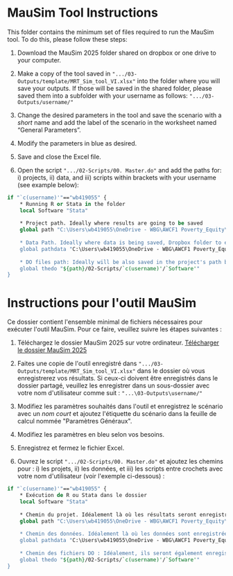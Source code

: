 
# MauSim Tool Instructions

This folder contains the minimum set of files required to run the MauSim tool. To do this, please follow these steps:

1. Download the MauSim 2025 folder shared on dropbox or one drive to your computer.
   
2. Make a copy of the tool saved in `".../03-Outputs/template/MRT_Sim_tool_VI.xlsx"` into the folder where you will save your outputs. If those will be saved in the shared folder, please saved them into a subfolder with your username as follows:
   `".../03-Outputs/username/"`

3. Change the desired parameters in the tool and save the scenario with a _short_ name and add the label of the scenario in the worksheet named “General Parameters”.

4. Modify the parameters in blue as desired.

5. Save and close the Excel file.

6. Open the script `".../02-Scripts/00. Master.do"` and add the paths for: i) projects, ii) data, and iii) scripts within brackets with your username (see example below):

```stata
if "`c(username)'"=="wb419055" {
    * Running R or Stata in the folder
    local Software "Stata"
    
    * Project path. Ideally where results are going to be saved
    global path "C:\Users\wb419055\OneDrive - WBG\AWCF1 Poverty_Equity\04 MAURITANIA\PROJECTS\01 MRT Fiscal Incidence Analysis\0_Public_repository\v4.0_April_2025\"
    
    * Data Path. Ideally where data is being saved, Dropbox folder to ensure we are always using the latest data. However, if you have connection problems, you can download the data to your local computer
    global pathdata "C:\Users\wb419055\OneDrive - WBG\AWCF1 Poverty_Equity\04 MAURITANIA\PROJECTS\01 MRT Fiscal Incidence Analysis\0_Public_repository\v4.0_April_2025\01-Data"
    
    * DO files path: Ideally will be also saved in the project's path but Github gives the advantage of saving them wherever you want. Important: If you save them in the project's folder, you need to add a subfolder within scripts
    global thedo "${path}/02-Scripts/`c(username)'/`Software'"
}
```


# Instructions pour l'outil MauSim

Ce dossier contient l'ensemble minimal de fichiers nécessaires pour exécuter l'outil MauSim. Pour ce faire, veuillez suivre les étapes suivantes :

1. Téléchargez le dossier MauSim 2025 sur votre ordinateur.
   [Télécharger le dossier MauSim 2025](https://www.dropbox.com/scl/fo/ss1uivnptb8ch7hrhbik2/APN6KzeB6qfibGRwi-Lb0zg?rlkey=x0lbh1j2l4h95rx2h853yjg5k&st=14idx9ah&dl=0)

2. Faites une copie de l'outil enregistré dans `".../03-Outputs/template/MRT_Sim_tool_VI.xlsx"` dans le dossier où vous enregistrerez vos résultats. Si ceux-ci doivent être enregistrés dans le dossier partagé, veuillez les enregistrer dans un sous-dossier avec votre nom d'utilisateur comme suit :
   `"...\03-Outputs\username/"`

3. Modifiez les paramètres souhaités dans l'outil et enregistrez le scénario avec un _nom court_ et ajoutez l'étiquette du scénario dans la feuille de calcul nommée "Paramètres Généraux".

4. Modifiez les paramètres en bleu selon vos besoins.

5. Enregistrez et fermez le fichier Excel.

6. Ouvrez le script `".../02-Scripts/00. Master.do"` et ajoutez les chemins pour : i) les projets, ii) les données, et iii) les scripts entre crochets avec votre nom d'utilisateur (voir l'exemple ci-dessous) :

```stata
if "`c(username)'"=="wb419055" {
    * Exécution de R ou Stata dans le dossier
    local Software "Stata"
    
    * Chemin du projet. Idéalement là où les résultats seront enregistrés
    global path "C:\Users\wb419055\OneDrive - WBG\AWCF1 Poverty_Equity\04 MAURITANIA\PROJECTS\01 MRT Fiscal Incidence Analysis\0_Public_repository\v4.0_April_2025\"
    
    * Chemin des données. Idéalement là où les données sont enregistrées, dossier Dropbox pour s'assurer que nous utilisons toujours les dernières données. Cependant, si vous avez des problèmes de connexion, vous pouvez télécharger les données sur votre ordinateur local
    global pathdata "C:\Users\wb419055\OneDrive - WBG\AWCF1 Poverty_Equity\04 MAURITANIA\PROJECTS\01 MRT Fiscal Incidence Analysis\0_Public_repository\v4.0_April_2025\01-Data"
    
    * Chemin des fichiers DO : Idéalement, ils seront également enregistrés dans le chemin du projet, mais Github offre l'avantage de les enregistrer où vous voulez. Important : Si vous les enregistrez dans le dossier du projet, vous devez ajouter un sous-dossier dans les scripts
    global thedo "${path}/02-Scripts/`c(username)'/`Software'"
}
